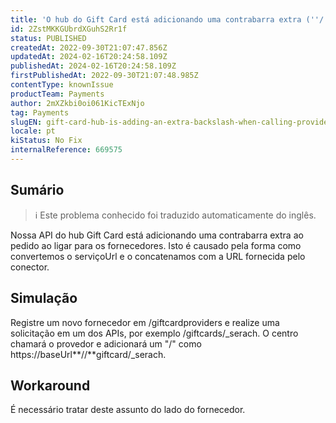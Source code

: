 ```yaml
---
title: 'O hub do Gift Card está adicionando uma contrabarra extra (''/'') ao ligar para os fornecedores.'
id: 2ZstMKKGUbrdXGuhS2Rr1f
status: PUBLISHED
createdAt: 2022-09-30T21:07:47.856Z
updatedAt: 2024-02-16T20:24:58.109Z
publishedAt: 2024-02-16T20:24:58.109Z
firstPublishedAt: 2022-09-30T21:07:48.985Z
contentType: knownIssue
productTeam: Payments
author: 2mXZkbi0oi061KicTExNjo
tag: Payments
slugEN: gift-card-hub-is-adding-an-extra-backslash-when-calling-providers
locale: pt
kiStatus: No Fix
internalReference: 669575
---
```


## Sumário

>ℹ️ Este problema conhecido foi traduzido automaticamente do inglês.


Nossa API do hub Gift Card está adicionando uma contrabarra extra ao pedido ao ligar para os fornecedores. Isto é causado pela forma como convertemos o serviçoUrl e o concatenamos com a URL fornecida pelo conector.



## Simulação


Registre um novo fornecedor em /giftcardproviders e realize uma solicitação em um dos APIs, por exemplo /giftcards/_serach. O centro chamará o provedor e adicionará um "/" como https://baseUrl**//**giftcard/_serach.



## Workaround


É necessário tratar deste assunto do lado do fornecedor.

